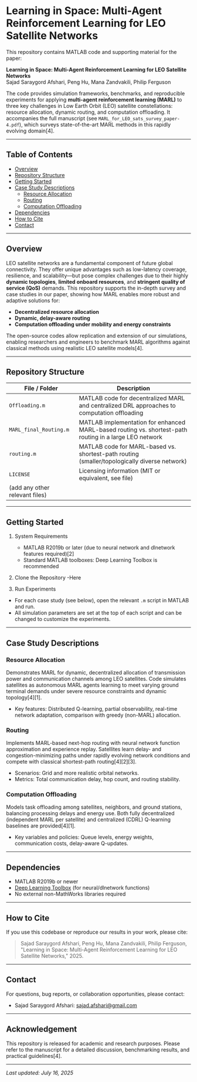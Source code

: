 # Learning in Space: Multi-Agent Reinforcement Learning for LEO Satellite Networks

This repository contains MATLAB code and supporting material for the paper:

**Learning in Space: Multi-Agent Reinforcement Learning for LEO Satellite Networks**  
Sajad Saraygord Afshari, Peng Hu, Mana Zandvakili, Philip Ferguson

The code provides simulation frameworks, benchmarks, and reproducible experiments for applying **multi-agent reinforcement learning (MARL)** to three key challenges in Low Earth Orbit (LEO) satellite constellations: resource allocation, dynamic routing, and computation offloading. It accompanies the full manuscript (see `MARL_for_LEO_sats_survey_paper-4.pdf`), which surveys state-of-the-art MARL methods in this rapidly evolving domain[4].

---

## Table of Contents

- [Overview](#overview)
- [Repository Structure](#repository-structure)
- [Getting Started](#getting-started)
- [Case Study Descriptions](#case-study-descriptions)
  - [Resource Allocation](#resource-allocation)
  - [Routing](#routing)
  - [Computation Offloading](#computation-offloading)
- [Dependencies](#dependencies)
- [How to Cite](#how-to-cite)
- [Contact](#contact)

---

## Overview

LEO satellite networks are a fundamental component of future global connectivity. They offer unique advantages such as low-latency coverage, resilience, and scalability—but pose complex challenges due to their highly **dynamic topologies**, **limited onboard resources**, and **stringent quality of service (QoS)** demands. This repository supports the in-depth survey and case studies in our paper, showing how MARL enables more robust and adaptive solutions for:

- **Decentralized resource allocation**
- **Dynamic, delay-aware routing**
- **Computation offloading under mobility and energy constraints**

The open-source codes allow replication and extension of our simulations, enabling researchers and engineers to benchmark MARL algorithms against classical methods using realistic LEO satellite models[4].

---

## Repository Structure

| File / Folder           | Description                                                                                              |
|-------------------------|----------------------------------------------------------------------------------------------------------|
| `Offloading.m`          | MATLAB code for decentralized MARL and centralized DRL approaches to computation offloading             |
| `MARL_final_Routing.m`  | MATLAB implementation for enhanced MARL-based routing vs. shortest-path routing in a large LEO network  |
| `routing.m`             | MATLAB code for MARL-based vs. shortest-path routing (smaller/topologically diverse network)            |
| `LICENSE`               | Licensing information (MIT or equivalent, see file)                                                     |
| (add any other relevant files) |                                                                                                  |

---

## Getting Started

1. System Requirements
   - MATLAB R2019b or later (due to neural network and dlnetwork features required)[2]
   - Standard MATLAB toolboxes: Deep Learning Toolbox is recommended

2. Clone the Repository
   -Here

3. Run Experiments
- For each case study (see below), open the relevant `.m` script in MATLAB and run.
- All simulation parameters are set at the top of each script and can be changed to customize the experiments.

---

## Case Study Descriptions

### Resource Allocation

Demonstrates MARL for dynamic, decentralized allocation of transmission power and communication channels among LEO satellites. Code simulates satellites as autonomous MARL agents learning to meet varying ground terminal demands under severe resource constraints and dynamic topology[4][1].

- Key features: Distributed Q-learning, partial observability, real-time network adaptation, comparison with greedy (non-MARL) allocation.

### Routing

Implements MARL-based next-hop routing with neural network function approximation and experience replay. Satellites learn delay- and congestion-minimizing paths under rapidly evolving network conditions and compete with classical shortest-path routing[4][2][3].

- Scenarios: Grid and more realistic orbital networks.
- Metrics: Total communication delay, hop count, and routing stability.

### Computation Offloading

Models task offloading among satellites, neighbors, and ground stations, balancing processing delays and energy use. Both fully decentralized (independent MARL per satellite) and centralized (CDRL) Q-learning baselines are provided[4][1].

- Key variables and policies: Queue levels, energy weights, communication costs, delay-aware Q-updates.

---

## Dependencies

- MATLAB R2019b or newer
- [Deep Learning Toolbox](https://www.mathworks.com/products/deep-learning.html) (for neural/dlnetwork functions)
- No external non-MathWorks libraries required

---

## How to Cite

If you use this codebase or reproduce our results in your work, please cite:

> Sajad Saraygord Afshari, Peng Hu, Mana Zandvakili, Philip Ferguson,  
> "Learning in Space: Multi-Agent Reinforcement Learning for LEO Satellite Networks," 2025.

---

## Contact

For questions, bug reports, or collaboration opportunities, please contact:

- Sajad Saraygord Afshari: sajad.afshari@gmail.com

---

## Acknowledgement

This repository is released for academic and research purposes. Please refer to the manuscript for a detailed discussion, benchmarking results, and practical guidelines[4].

---

*Last updated: July 16, 2025*
